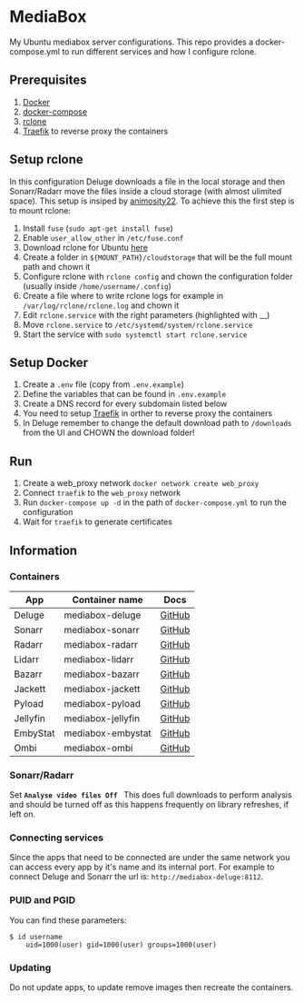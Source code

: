 # MediaBox
My Ubuntu mediabox server configurations. This repo provides a docker-compose.yml to run different services and how I configure rclone.

## Prerequisites
1. [Docker](https://docs.docker.com/install/)
2. [docker-compose](https://docs.docker.com/compose/install/)
3. [rclone](https://rclone.org/)
4. [Traefik](https://docs.traefik.io) to reverse proxy the containers

## Setup rclone
In this configuration Deluge downloads a file in the local storage and then Sonarr/Radarr move the files inside a cloud storage (with almost ulimited space). This setup is insiped by [animosity22](https://github.com/animosity22/homescripts).
To achieve this the first step is to mount rclone:
1. Install `fuse` (`sudo apt-get install fuse`)
2. Enable `user_allow_other` in `/etc/fuse.conf`
3. Download rclone for Ubuntu [here](https://rclone.org/install/)
4. Create a folder in `${MOUNT_PATH}/cloudstorage` that will be the full mount path and chown it
5. Configure rclone with `rclone config` and chown the configuration folder (usually inside `/home/username/.config`)
6. Create a file where to write rclone logs for example in `/var/log/rclone/rclone.log` and chown it
7. Edit `rclone.service` with the right parameters (highlighted with __)
8. Move `rclone.service` to `/etc/systemd/system/rclone.service`
9. Start the service with `sudo systemctl start rclone.service`


## Setup Docker
1. Create a `.env` file (copy from `.env.example`)
2. Define the variables that can be found in `.env.example`
3. Create a DNS record for every subdomain listed below
4. You need to setup [Traefik](https://docs.traefik.io) in orther to reverse proxy the containers
5. In Deluge remember to change the default download path to `/downloads` from the UI and CHOWN the download folder!

## Run
1. Create a web_proxy network `docker network create web_proxy`
2. Connect `traefik` to the `web_proxy` network
3. Run `docker-compose up -d` in the path of `docker-compose.yml` to run the configuration
4. Wait for `traefik` to generate certificates

## Information
### Containers
| App       | Container name     | Docs                                                     |
| --------- | ------------------ | -------------------------------------------------------- |
| Deluge    | mediabox-deluge    | [GitHub](https://github.com/binhex/arch-delugevpn)       |
| Sonarr    | mediabox-sonarr    | [GitHub](https://github.com/linuxserver/docker-sonarr)   |
| Radarr    | mediabox-radarr    | [GitHub](https://github.com/linuxserver/docker-radarr)   |
| Lidarr    | mediabox-lidarr    | [GitHub](https://github.com/linuxserver/docker-lidarr)   |
| Bazarr    | mediabox-bazarr    | [GitHub](https://github.com/linuxserver/docker-bazarr)   |
| Jackett   | mediabox-jackett   | [GitHub](https://github.com/linuxserver/docker-jackett)  |
| Pyload    | mediabox-pyload    | [GitHub](https://github.com/linuxserver/docker-pyload)   |
| Jellyfin  | mediabox-jellyfin  | [GitHub](https://github.com/linuxserver/docker-jellyfin) |
| EmbyStat  | mediabox-embystat  | [GitHub](https://github.com/linuxserver/docker-embystat) |
| Ombi      | mediabox-ombi      | [GitHub](https://github.com/linuxserver/docker-ombi)     |

### Sonarr/Radarr
Set **`Analyse video files Off `** This does full downloads to perform analysis and should be turned off as this happens frequently on library refreshes, if left on.

### Connecting services
Since the apps that need to be connected are under the same network you can access every app by it's name and its internal port.
For example to connect Deluge and Sonarr the url is: `http://mediabox-deluge:8112`.

### PUID and PGID
You can find these parameters:
```
$ id username
    uid=1000(user) gid=1000(user) groups=1000(user)
```

### Updating
Do not update apps, to update remove images then recreate the containers.
